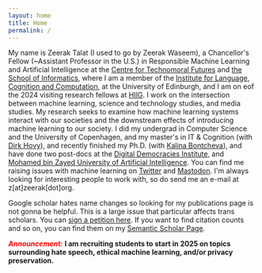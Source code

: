 ```yaml
---
layout: home
title: Home
permalink: /
---
```


My name is Zeerak Talat (I used to go by Zeerak Waseem), a Chancellor's Fellow (~Assistant Professor in the U.S.) in Responsible Machine Learning and Artificial Intelligence at the [Centre for Technomoral Futures](http://technomoralfutures.uk) and [the School of Informatics](https://informatics.ed.ac.uk), where I am a member of the [Institute for Language, Cognition and Computation](https://web.inf.ed.ac.uk/ilcc), at the University of Edinburgh, and I am on eof the 2024 visiting research fellows at [HIIG](https://hiig.de/).
I work on the intersection between machine learning, science and technology studies, and media studies.
My research seeks to examine how machine learning systems interact with our societies and the downstream effects of introducing machine learning to our society.
I did my undergrad in Computer Science and the University of Copenhagen, and my master's in IT & Cognition (with [Dirk Hovy](dirkhovy.com)), and recently finished my Ph.D. (with [Kalina Bontcheva](https://www.sheffield.ac.uk/dcs/people/academic/kalina-bontcheva)), and have done two post-docs at the [Digital Democracies Institute](https://digitaldemocracies.org), and [Mohamed bin Zayed University of Artificial Intelligence](mbzuai.ac.ae).
You can find me raising issues with machine learning on [Twitter](https://twitter.com/ZeerakTalat) and [Mastodon](https://mastodon.social/@zeerak).
I'm always looking for interesting people to work with, so do send me an e-mail at z[at]zeerak[dot]org.

Google scholar hates name changes so looking for my publications page is not gonna be helpful. This is a large issue that particular affects trans scholars. You can [sign a petition here](https://scholar.hasfailed.us/). If you want to find citation counts and so on, you can find them on my [Semantic Scholar Page](https://www.semanticscholar.org/author/Zeerak-Talat/2138053020).

<em><strong><font color="red">Announcement:</font></strong></em> <b>I am recruiting students to start in 2025 on topics surrounding hate speech, ethical machine learning, and/or privacy preservation.</b>
